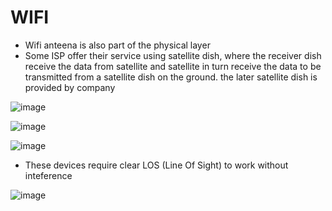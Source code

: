 # WIFI


* Wifi anteena is also part of the physical layer
* Some ISP offer their service using satellite dish, where the receiver dish receive the data from satellite and satellite in turn receive the data to be transmitted from a satellite dish on the ground. the later satellite dish is provided by company


![image](https://user-images.githubusercontent.com/58290134/140469530-26c910ca-48a6-44ff-8bab-d52292b50d25.png)


![image](https://user-images.githubusercontent.com/58290134/140469557-04f0b42a-4f19-40a0-987b-e4c2e42ff6dd.png)


![image](https://user-images.githubusercontent.com/58290134/140469584-791aa103-10d9-42e6-a4a8-f0b5fb27c9f1.png)
* These devices require clear LOS (Line Of Sight) to work without inteference


![image](https://user-images.githubusercontent.com/58290134/140469703-f1028109-a484-41dd-9068-74f998d04b59.png)


